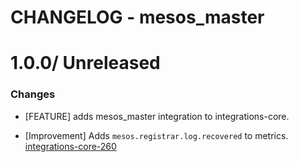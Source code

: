 # CHANGELOG - mesos_master

1.0.0/ Unreleased
==================

### Changes

* [FEATURE] adds mesos_master integration to integrations-core.

* [Improvement] Adds `mesos.registrar.log.recovered` to metrics. [integrations-core-260](https://github.com/DataDog/integrations-core/pull/260)

